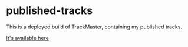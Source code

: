 # published-tracks

This is a deployed build of TrackMaster, containing my published tracks.

[It's available here](https://kevintavog.github.io/published-tracks/)

